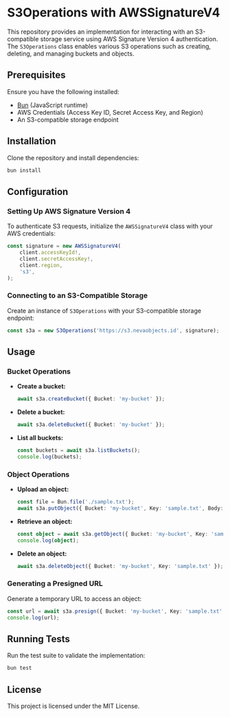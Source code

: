 # S3Operations with AWSSignatureV4

This repository provides an implementation for interacting with an S3-compatible storage service using AWS Signature Version 4 authentication. The `S3Operations` class enables various S3 operations such as creating, deleting, and managing buckets and objects.

## Prerequisites

Ensure you have the following installed:
- [Bun](https://bun.sh/) (JavaScript runtime)
- AWS Credentials (Access Key ID, Secret Access Key, and Region)
- An S3-compatible storage endpoint

## Installation

Clone the repository and install dependencies:

```sh
bun install
```

## Configuration

### Setting Up AWS Signature Version 4

To authenticate S3 requests, initialize the `AWSSignatureV4` class with your AWS credentials:

```typescript
const signature = new AWSSignatureV4(
    client.accessKeyId!,
    client.secretAccessKey!,
    client.region,
    's3',
);
```

### Connecting to an S3-Compatible Storage

Create an instance of `S3Operations` with your S3-compatible storage endpoint:

```typescript
const s3a = new S3Operations('https://s3.nevaobjects.id', signature);
```

## Usage

### Bucket Operations

- **Create a bucket:**
  ```typescript
  await s3a.createBucket({ Bucket: 'my-bucket' });
  ```

- **Delete a bucket:**
  ```typescript
  await s3a.deleteBucket({ Bucket: 'my-bucket' });
  ```

- **List all buckets:**
  ```typescript
  const buckets = await s3a.listBuckets();
  console.log(buckets);
  ```

### Object Operations

- **Upload an object:**
  ```typescript
  const file = Bun.file('./sample.txt');
  await s3a.putObject({ Bucket: 'my-bucket', Key: 'sample.txt', Body: file });
  ```

- **Retrieve an object:**
  ```typescript
  const object = await s3a.getObject({ Bucket: 'my-bucket', Key: 'sample.txt' });
  console.log(object);
  ```

- **Delete an object:**
  ```typescript
  await s3a.deleteObject({ Bucket: 'my-bucket', Key: 'sample.txt' });
  ```

### Generating a Presigned URL

Generate a temporary URL to access an object:

```typescript
const url = await s3a.presign({ Bucket: 'my-bucket', Key: 'sample.txt' });
console.log(url);
```

## Running Tests

Run the test suite to validate the implementation:

```sh
bun test
```

## License

This project is licensed under the MIT License.

